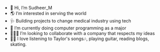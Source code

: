 - 👋 Hi, I’m Sudheer_M
- 🌎 I’m interested in serving the world
- 🩺 Building projects to change medical industry using tech
- 🏫 I’m currently doing computer programming as a major
- 👨🏻‍💻 I’m looking to collaborate with a company that respects my ideas
- 👱🏻 I love listening to Taylor's songs🎶, playing guitar, reading blogs, skating.

<!---
sudheer0404/sudheer0404 is a ✨ special ✨ repository because its `README.md` (this file) appears on your GitHub profile.
You can click the Preview link to take a look at your changes.
--->
